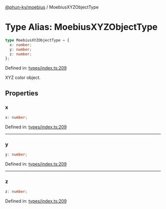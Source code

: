 [@phun-ky/moebius](../index.md) / MoebiusXYZObjectType

# Type Alias: MoebiusXYZObjectType

```ts
type MoebiusXYZObjectType = {
  x: number;
  y: number;
  z: number;
};
```

Defined in: [types/index.ts:209](https://github.com/phun-ky/moebius/blob/main/src/types/index.ts#L209)

XYZ color object.

## Properties

### x

```ts
x: number;
```

Defined in: [types/index.ts:209](https://github.com/phun-ky/moebius/blob/main/src/types/index.ts#L209)

---

### y

```ts
y: number;
```

Defined in: [types/index.ts:209](https://github.com/phun-ky/moebius/blob/main/src/types/index.ts#L209)

---

### z

```ts
z: number;
```

Defined in: [types/index.ts:209](https://github.com/phun-ky/moebius/blob/main/src/types/index.ts#L209)
